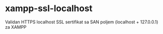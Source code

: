 # xampp-ssl-localhost
Validan HTTPS localhost SSL sertifikat sa SAN poljem (localhost + 127.0.0.1) za XAMPP
